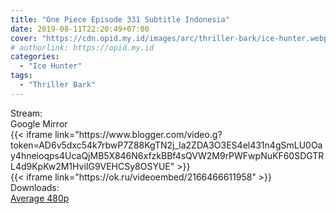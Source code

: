 ```yaml
---
title: "One Piece Episode 331 Subtitle Indonesia"
date: 2019-08-11T22:20:49+07:00
cover: "https://cdn.opid.my.id/images/arc/thriller-bark/ice-hunter.webp" # Optional, cover
# authorlink: https://opid.my.id
categories:
  - "Ice Hunter"
tags:
  - "Thriller Bark"
---
```

<div class="ui menu violet borderless inverted">
  <div class="header item active">
        Stream:
    </div>
  <a class="active item" data-tab="google">
    <i class="google drive icon"></i> Google
  </a>
  <a class="item nounderline" data-tab="mirror">
    <i class="odnoklassniki icon"></i> Mirror
  </a>
</div>
<div class="ui bottom attached tab segment active" style="border:0 !important;" data-tab="google">
{{< iframe link="https://www.blogger.com/video.g?token=AD6v5dxc54k7rbwP7Z88KgTN2j_la2ZDA3O3ES4el431n4gSmLU0Oay4hneioqps4UcaQjMB5X846N6xfzkBBf4sQVW2M9rPWFwpNuKF60SDGTRL4d9KpKw2M1HviIG9VEHCSy8OSYUE" >}}
</div>
<div class="ui bottom attached tab segment" style="border:0 !important;" data-tab="mirror">
{{< iframe link="https://ok.ru/videoembed/2166466611958" >}}
</div>
<div class="ui menu violet borderless inverted">
  <div class="header item active">
        Downloads:
    </div>
  <a class="item nounderline" href="https://ouo.io/yJ3VSd" target="_blank" rel="dofollow"><i class="google drive icon"></i>
    Average 480p</a>
</div>